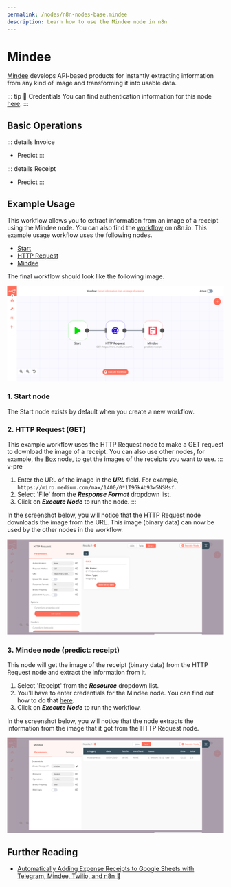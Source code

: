 ```yaml
---
permalink: /nodes/n8n-nodes-base.mindee
description: Learn how to use the Mindee node in n8n
---
```


# Mindee

[Mindee](https://mindee.com) develops API-based products for instantly extracting information from any kind of image and transforming it into usable data.

::: tip 🔑 Credentials
You can find authentication information for this node [here](../../../credentials/Mindee/README.md).
:::

## Basic Operations

::: details Invoice
- Predict
:::

::: details Receipt
- Predict
:::

## Example Usage

This workflow allows you to extract information from an image of a receipt using the Mindee node. You can also find the [workflow](https://n8n.io/workflows/702) on n8n.io. This example usage workflow uses the following nodes.
- [Start](../../core-nodes/Start/README.md)
- [HTTP Request](../../core-nodes/HTTPRequest/README.md)
- [Mindee]()

The final workflow should look like the following image.

![A workflow with the Mindee node](./workflow.png)

### 1. Start node

The Start node exists by default when you create a new workflow.


### 2. HTTP Request (GET)

This example workflow uses the HTTP Request node to make a GET request to download the image of a receipt. You can also use other nodes, for example, the [Box](../../nodes/Box/README.md) node, to get the images of the receipts you want to use.
::: v-pre
1. Enter the URL of the image in the ***URL*** field. For example, `https://miro.medium.com/max/1400/0*1T9GkAb93w5NSMsf`.
2. Select 'File' from the ***Response Format*** dropdown list.
3. Click on ***Execute Node*** to run the node.
:::

In the screenshot below, you will notice that the HTTP Request node downloads the image from the URL. This image (binary data) can now be used by the other nodes in the workflow.

![Using the HTTP Request node to get the file](./HTTPRequest_node.png)

  
### 3. Mindee node (predict: receipt)

This node will get the image of the receipt (binary data) from the HTTP Request node and extract the information from it.
1. Select 'Receipt' from the ***Resource*** dropdown list. 
2. You'll have to enter credentials for the Mindee node. You can find out how to do that  [here](../../../credentials/Mindee/README.md).
3. Click on ***Execute Node*** to run the workflow.

In the screenshot below, you will notice that the node extracts the information from the image that it got from the HTTP Request node.

![Using the Mindee node to extract information from receipt](./Mindee_node.png)

## Further Reading

- [Automatically Adding Expense Receipts to Google Sheets with Telegram, Mindee, Twilio, and n8n 🧾](https://medium.com/n8n-io/automatically-adding-expense-receipts-to-google-sheets-with-telegram-mindee-twilio-and-n8n-c47eb2f8d7a5)
